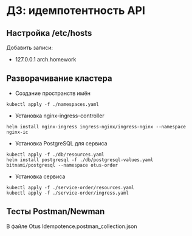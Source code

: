 # ДЗ: идемпотентность API

## Настройка /etc/hosts

Добавить записи:
- 127.0.0.1 arch.homework

## Разворачивание кластера

- Создание пространств имён
```shell
kubectl apply -f ./namespaces.yaml
```

- Установка nginx-ingress-controller
```shell
helm install nginx-ingress ingress-nginx/ingress-nginx --namespace nginx-ic
```

- Установка PostgreSQL для сервиса
```shell
kubectl apply -f ./db/resources.yaml
helm install postgresql -f ./db/postgresql-values.yaml bitnami/postgresql --namespace otus-order
```

- Установка сервиса
```shell
kubectl apply -f ./service-order/resources.yaml
kubectl apply -f ./service-order/ingress.yaml
```

## Тесты Postman/Newman

В файле Otus Idempotence.postman_collection.json